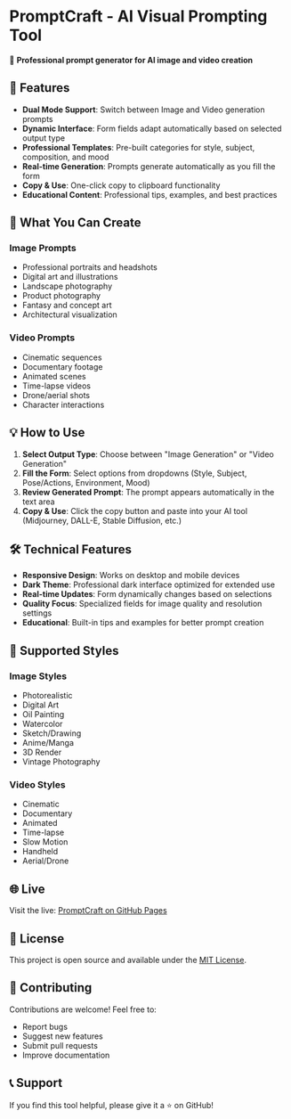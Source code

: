 # PromptCraft - AI Visual Prompting Tool

🎨 **Professional prompt generator for AI image and video creation**

## 🚀 Features

- **Dual Mode Support**: Switch between Image and Video generation prompts
- **Dynamic Interface**: Form fields adapt automatically based on selected output type
- **Professional Templates**: Pre-built categories for style, subject, composition, and mood
- **Real-time Generation**: Prompts generate automatically as you fill the form
- **Copy & Use**: One-click copy to clipboard functionality
- **Educational Content**: Professional tips, examples, and best practices

## 🎯 What You Can Create

### Image Prompts
- Professional portraits and headshots
- Digital art and illustrations
- Landscape photography
- Product photography
- Fantasy and concept art
- Architectural visualization

### Video Prompts
- Cinematic sequences
- Documentary footage
- Animated scenes
- Time-lapse videos
- Drone/aerial shots
- Character interactions

## 💡 How to Use

1. **Select Output Type**: Choose between "Image Generation" or "Video Generation"
2. **Fill the Form**: Select options from dropdowns (Style, Subject, Pose/Actions, Environment, Mood)
3. **Review Generated Prompt**: The prompt appears automatically in the text area
4. **Copy & Use**: Click the copy button and paste into your AI tool (Midjourney, DALL-E, Stable Diffusion, etc.)

## 🛠️ Technical Features

- **Responsive Design**: Works on desktop and mobile devices
- **Dark Theme**: Professional dark interface optimized for extended use
- **Real-time Updates**: Form dynamically changes based on selections
- **Quality Focus**: Specialized fields for image quality and resolution settings
- **Educational**: Built-in tips and examples for better prompt creation

## 🎨 Supported Styles

### Image Styles
- Photorealistic
- Digital Art
- Oil Painting
- Watercolor
- Sketch/Drawing
- Anime/Manga
- 3D Render
- Vintage Photography

### Video Styles
- Cinematic
- Documentary
- Animated
- Time-lapse
- Slow Motion
- Handheld
- Aerial/Drone

## 🌐 Live

Visit the live: [PromptCraft on GitHub Pages](https://w1llsystems.github.io/promptcraft)


## 📝 License

This project is open source and available under the [MIT License](LICENSE).

## 🤝 Contributing

Contributions are welcome! Feel free to:
- Report bugs
- Suggest new features
- Submit pull requests
- Improve documentation

## 📞 Support

If you find this tool helpful, please give it a ⭐ on GitHub!
